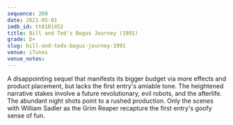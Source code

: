 ```yaml
---
sequence: 260
date: 2021-05-01
imdb_id: tt0101452
title: Bill and Ted's Bogus Journey (1991)
grade: D+
slug: bill-and-teds-bogus-journey-1991
venue: iTunes
venue_notes:
---
```


A disappointing sequel that manifests its bigger budget via more effects and product placement, but lacks the first entry's amiable tone. The heightened narrative stakes involve a future revolutionary, evil robots, and the afterlife. The abundant night shots point to a rushed production. Only the scenes with William Sadler as the Grim Reaper recapture the first entry's goofy sense of fun.
